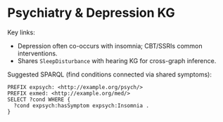 
# Psychiatry & Depression KG

Key links:
- Depression often co-occurs with insomnia; CBT/SSRIs common interventions.
- Shares `SleepDisturbance` with hearing KG for cross-graph inference.

Suggested SPARQL (find conditions connected via shared symptoms):
```sparql
PREFIX expsych: <http://example.org/psych/>
PREFIX exmed: <http://example.org/med/>
SELECT ?cond WHERE {
  ?cond expsych:hasSymptom expsych:Insomnia .
}
```
